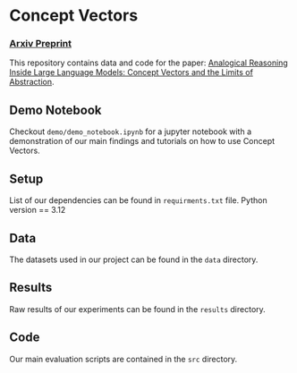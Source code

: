 # Concept Vectors
### [Arxiv Preprint](https://arxiv.org/abs/2503.03666)

This repository contains data and code for the paper: [Analogical Reasoning Inside Large Language Models: Concept Vectors and the Limits of Abstraction](https://arxiv.org/abs/2503.03666).

## Demo Notebook
Checkout `demo/demo_notebook.ipynb` for a jupyter notebook with a demonstration of our main findings and tutorials on how to use Concept Vectors.

## Setup
List of our dependencies can be found in `requirments.txt` file. Python version == 3.12

## Data
The datasets used in our project can be found in the `data` directory.

## Results
Raw results of our experiments can be found in the `results` directory.

## Code
Our main evaluation scripts are contained in the `src` directory.
